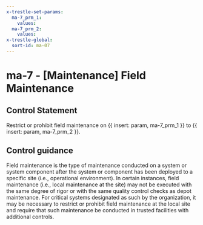 ```yaml
---
x-trestle-set-params:
  ma-7_prm_1:
    values:
  ma-7_prm_2:
    values:
x-trestle-global:
  sort-id: ma-07
---
```


# ma-7 - \[Maintenance\] Field Maintenance

## Control Statement

Restrict or prohibit field maintenance on {{ insert: param, ma-7_prm_1 }} to {{ insert: param, ma-7_prm_2 }}.

## Control guidance

Field maintenance is the type of maintenance conducted on a system or system component after the system or component has been deployed to a specific site (i.e., operational environment). In certain instances, field maintenance (i.e., local maintenance at the site) may not be executed with the same degree of rigor or with the same quality control checks as depot maintenance. For critical systems designated as such by the organization, it may be necessary to restrict or prohibit field maintenance at the local site and require that such maintenance be conducted in trusted facilities with additional controls.
